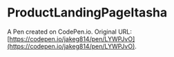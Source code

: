 # ProductLandingPageItasha

A Pen created on CodePen.io. Original URL: [https://codepen.io/jakeg814/pen/LYWPJvO](https://codepen.io/jakeg814/pen/LYWPJvO).


